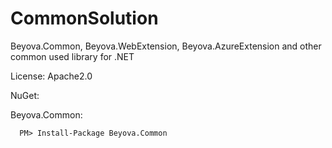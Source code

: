 # CommonSolution
Beyova.Common, Beyova.WebExtension, Beyova.AzureExtension and other common used library for .NET

License: Apache2.0

NuGet: 

Beyova.Common: 
```
  PM> Install-Package Beyova.Common
```

